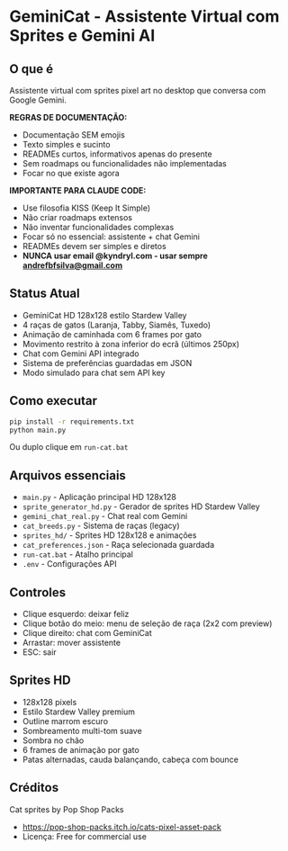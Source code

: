 # GeminiCat - Assistente Virtual com Sprites e Gemini AI

## O que é
Assistente virtual com sprites pixel art no desktop que conversa com Google Gemini.

**REGRAS DE DOCUMENTAÇÃO:**
- Documentação SEM emojis
- Texto simples e sucinto
- READMEs curtos, informativos apenas do presente
- Sem roadmaps ou funcionalidades não implementadas
- Focar no que existe agora

**IMPORTANTE PARA CLAUDE CODE:**
- Use filosofia KISS (Keep It Simple)
- Não criar roadmaps extensos
- Não inventar funcionalidades complexas
- Focar só no essencial: assistente + chat Gemini
- READMEs devem ser simples e diretos
- **NUNCA usar email @kyndryl.com - usar sempre andrefbfsilva@gmail.com**

## Status Atual
- GeminiCat HD 128x128 estilo Stardew Valley
- 4 raças de gatos (Laranja, Tabby, Siamês, Tuxedo)
- Animação de caminhada com 6 frames por gato
- Movimento restrito à zona inferior do ecrã (últimos 250px)
- Chat com Gemini API integrado
- Sistema de preferências guardadas em JSON
- Modo simulado para chat sem API key

## Como executar
```bash
pip install -r requirements.txt
python main.py
```

Ou duplo clique em `run-cat.bat`

## Arquivos essenciais
- `main.py` - Aplicação principal HD 128x128
- `sprite_generator_hd.py` - Gerador de sprites HD Stardew Valley
- `gemini_chat_real.py` - Chat real com Gemini
- `cat_breeds.py` - Sistema de raças (legacy)
- `sprites_hd/` - Sprites HD 128x128 e animações
- `cat_preferences.json` - Raça selecionada guardada
- `run-cat.bat` - Atalho principal
- `.env` - Configurações API

## Controles
- Clique esquerdo: deixar feliz
- Clique botão do meio: menu de seleção de raça (2x2 com preview)
- Clique direito: chat com GeminiCat
- Arrastar: mover assistente
- ESC: sair

## Sprites HD
- 128x128 pixels
- Estilo Stardew Valley premium
- Outline marrom escuro
- Sombreamento multi-tom suave
- Sombra no chão
- 6 frames de animação por gato
- Patas alternadas, cauda balançando, cabeça com bounce

## Créditos
Cat sprites by Pop Shop Packs
- https://pop-shop-packs.itch.io/cats-pixel-asset-pack
- Licença: Free for commercial use